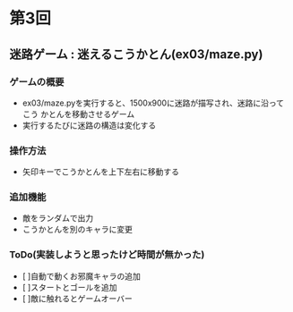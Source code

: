 # 第3回
## 迷路ゲーム : 迷えるこうかとん(ex03/maze.py)
### ゲームの概要
 - ex03/maze.pyを実行すると、1500x900に迷路が描写され、迷路に沿ってこう 
   かとんを移動させるゲーム
 - 実行するたびに迷路の構造は変化する

### 操作方法
  - 矢印キーでこうかとんを上下左右に移動する
### 追加機能
 - 敵をランダムで出力 
 - こうかとんを別のキャラに変更
### ToDo(実装しようと思ったけど時間が無かった)
 - [ ]自動で動くお邪魔キャラの追加
 - [ ]スタートとゴールを追加
 - [ ]敵に触れるとゲームオーバー
